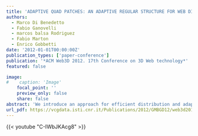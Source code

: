 ```yaml
---
title: 'ADAPTIVE QUAD PATCHES: AN ADAPTIVE REGULAR STRUCTURE FOR WEB DISTRIBUTION AND ADAPTIVE RENDERING OF 3D MODELS'
authors:
  - Marco Di Benedetto
  - Fabio Ganovelli
  - marcos balsa Rodriguez
  - Fabio Marton
  - Enrico Gobbetti
date: '2012-01-01T00:00:00Z'
publication_types: ['paper-conference']
publication: '*ACM Web3D 2012. 17th Conference on 3D Web technology*'
featured: false

image:
#    caption: 'Image'
    focal_point: ''
    preview_only: false
    share: false
abstract: 'We introduce an approach for efficient distribution and adaptive rendering of 3D mesh models supporting a simple quad parameterization. Our method extends and combines recent results in geometric processing, real-time rendering, and web programming. In particular: we exploit recent results on surface reconstruction and isometric parametrization to transform point clouds into two-manifold meshes whose parametrization domain is a small collection of 2D square regions; we encode the resulting parameterized meshes into a very compact multiresolution structures composed of variable resolution quad patches whose geometry and texture is stored in a tightly packed texture atlas; we adaptively stream and render variable resolution shape representations using a GPU-accelerated adaptive tessellation algorithm with negligible CPU overhead. Real-time performance is achieved on portable GPU platforms using OpenGL, as well as on exploiting emerging web-based environments based on WebGL. Promising applications of the technology range from the automatic creation of rapidly renderable objects for games to the set-up of browsable 3D models repositories in the web that will be accessible by upcoming generation of WebGL-enabled web browers'
url_pdf: https://vcgdata.isti.cnr.it/Publications/2012/GMBGD12/web3d2012-aqp.pdf
---
```

{{< youtube "C-IWbJKAcg8" >}}

